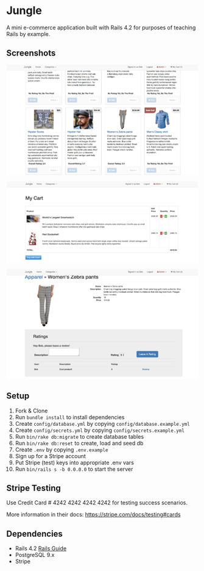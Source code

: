 # Jungle

A mini e-commerce application built with Rails 4.2 for purposes of teaching Rails by example.

## Screenshots

![Homepage With Soldout Item](https://github.com/Elyott/jungle-rails/blob/master/docs/Screen%20Shot%202018-04-27%20at%206.29.27%20PM.png?raw=true)

![Checkout Time](https://github.com/Elyott/jungle-rails/blob/master/docs/Screen%20Shot%202018-04-27%20at%206.32.22%20PM.png?raw=true)

![Cool Products Page](https://github.com/Elyott/jungle-rails/blob/master/docs/Screen%20Shot%202018-04-27%20at%206.32.53%20PM.png?raw=true)


## Setup

1. Fork & Clone
2. Run `bundle install` to install dependencies
3. Create `config/database.yml` by copying `config/database.example.yml`
4. Create `config/secrets.yml` by copying `config/secrets.example.yml`
5. Run `bin/rake db:migrate` to create database tables
6. Run `bin/rake db:reset` to create, load and seed db
7. Create `.env` by copying `.env.example`
8. Sign up for a Stripe account
9. Put Stripe (test) keys into appropriate .env vars
10. Run `bin/rails s -b 0.0.0.0` to start the server

## Stripe Testing

Use Credit  Card # 4242 4242 4242 4242 for testing success scenarios.

More information in their docs: <https://stripe.com/docs/testing#cards>

## Dependencies

* Rails 4.2 [Rails Guide](http://guides.rubyonrails.org/v4.2/)
* PostgreSQL 9.x
* Stripe
